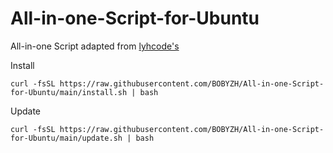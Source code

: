 # All-in-one-Script-for-Ubuntu
All-in-one Script adapted from [lyhcode's](https://github.com/lyhcode/lastupdate)

Install

```
curl -fsSL https://raw.githubusercontent.com/BOBYZH/All-in-one-Script-for-Ubuntu/main/install.sh | bash
```

Update


```
curl -fsSL https://raw.githubusercontent.com/BOBYZH/All-in-one-Script-for-Ubuntu/main/update.sh | bash
```
